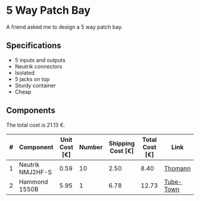 # 5 Way Patch Bay
A friend asked me to design a 5 way patch bay.

## Specifications
* 5 inputs and outputs
* Neutrik connectors
* Isolated
* 5 jacks on top
* Sturdy container
* Cheap

## Components
The total cost is 21.13 €.

|   # |        Component | Unit Cost [€] | Number | Shipping Cost [€] | Total Cost [€] | Link | 
| --- | ---------------- | ------------- | ------ | ----------------- | -------------- | ---- |
|   1 | Neutrik NMJ2HF-S |          0.59 |     10 |              2.50 |           8.40 | [Thomann](https://www.thomann.de/be/neutrik_nmj2hf_s.htm) |
|   2 | Hammond 1550B    |          5.95 |      1 |              6.78 |          12.73 | [Tube-Town](https://www.tube-town.net/ttstore/hammond-diecast-1550b-115-x-64-x-26-mm.html) |
